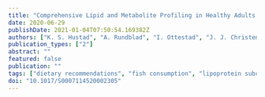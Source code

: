```yaml
---
title: "Comprehensive Lipid and Metabolite Profiling in Healthy Adults with Low and High Consumption of Fatty Fish: A Cross-Sectional Study"
date: 2020-06-29
publishDate: 2021-01-04T07:50:54.169382Z
authors: ["K. S. Hustad", "A. Rundblad", "I. Ottestad", "J. J. Christensen", "K. B. Holven", "S. M. Ulven"]
publication_types: ["2"]
abstract: ""
featured: false
publication: ""
tags: ["dietary recommendations", "fish consumption", "lipoprotein subclasses", "metabolic profiling"]
doi: "10.1017/S0007114520002305"
---
```


